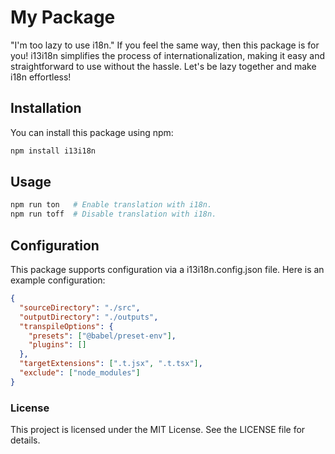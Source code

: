 # My Package

"I'm too lazy to use i18n." If you feel the same way, then this package is for you! i13i18n simplifies the process of internationalization, making it easy and straightforward to use without the hassle. Let's be lazy together and make i18n effortless!

## Installation

You can install this package using npm:

```sh
npm install i13i18n
```

## Usage

```sh
npm run ton   # Enable translation with i18n.
npm run toff  # Disable translation with i18n.
```

## Configuration

This package supports configuration via a i13i18n.config.json file. Here is an example configuration:

```json
{
  "sourceDirectory": "./src",
  "outputDirectory": "./outputs",
  "transpileOptions": {
    "presets": ["@babel/preset-env"],
    "plugins": []
  },
  "targetExtensions": [".t.jsx", ".t.tsx"],
  "exclude": ["node_modules"]
}
```

### License

This project is licensed under the MIT License. See the LICENSE file for details.
